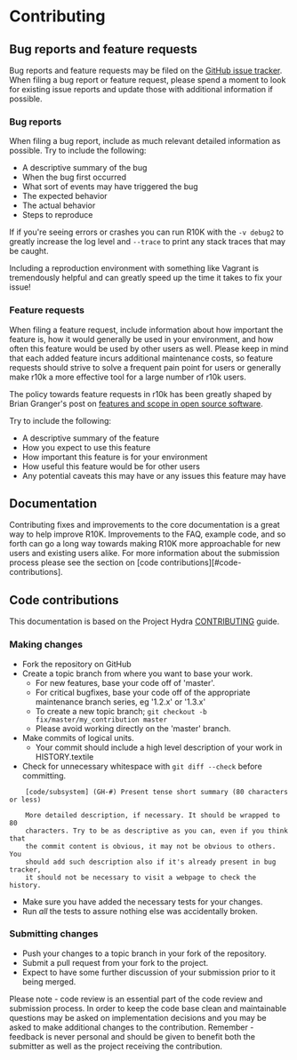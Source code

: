 Contributing
============

## Bug reports and feature requests

Bug reports and feature requests may be filed on the [GitHub issue
tracker][github-issue-tracker]. When filing a bug report or feature request,
please spend a moment to look for existing issue reports and update those with
additional information if possible.

[github-issue-tracker]: https://github.com/adrienthebo/r10k/issues

### Bug reports

When filing a bug report, include as much relevant detailed information as
possible. Try to include the following:

  * A descriptive summary of the bug
  * When the bug first occurred
  * What sort of events may have triggered the bug
  * The expected behavior
  * The actual behavior
  * Steps to reproduce

If if you're seeing errors or crashes you can run R10K with the `-v debug2` to
greatly increase the log level and `--trace` to print any stack traces that may
be caught.

Including a reproduction environment with something like Vagrant is tremendously
helpful and can greatly speed up the time it takes to fix your issue!

### Feature requests

When filing a feature request, include information about how important the
feature is, how it would generally be used in your environment, and how often
this feature would be used by other users as well. Please keep in mind that
each added feature incurs additional maintenance costs, so feature requests
should strive to solve a frequent pain point for users or generally make r10k a
more effective tool for a large number of r10k users.

The policy towards feature requests in r10k has been greatly shaped by Brian
Granger's post on [features and scope in open source software][features-and-scope].

Try to include the following:

  * A descriptive summary of the feature
  * How you expect to use this feature
  * How important this feature is for your environment
  * How useful this feature would be for other users
  * Any potential caveats this may have or any issues this feature may have

[features-and-scope]: http://brianegranger.com/?p=249 "Features and Scope in Open Source Software"

## Documentation

Contributing fixes and improvements to the core documentation is a great way to
help improve R10K. Improvements to the FAQ, example code, and so forth can go a
long way towards making R10K more approachable for new users and existing users
alike. For more information about the submission process please see the section
on [code contributions][#code-contributions].

## Code contributions

This documentation is based on the Project Hydra
[CONTRIBUTING](https://github.com/projecthydra/hydra-head/blob/master/CONTRIBUTING.md)
guide.

### Making changes

  * Fork the repository on GitHub
  * Create a topic branch from where you want to base your work.
    * For new features, base your code off of 'master'.
    * For critical bugfixes, base your code off of the appropriate maintenance
      branch series, eg '1.2.x' or '1.3.x'
    * To create a new topic branch; `git checkout -b fix/master/my_contribution master`
    * Please avoid working directly on the 'master' branch.
  * Make commits of logical units.
    * Your commit should include a high level description of your work in HISTORY.textile 
  * Check for unnecessary whitespace with `git diff --check` before committing.

```
    [code/subsystem] (GH-#) Present tense short summary (80 characters or less)

    More detailed description, if necessary. It should be wrapped to 80
    characters. Try to be as descriptive as you can, even if you think that
    the commit content is obvious, it may not be obvious to others. You
    should add such description also if it's already present in bug tracker,
    it should not be necessary to visit a webpage to check the history.
```

  * Make sure you have added the necessary tests for your changes.
  * Run _all_ the tests to assure nothing else was accidentally broken.

### Submitting changes

  * Push your changes to a topic branch in your fork of the repository.
  * Submit a pull request from your fork to the project.
  * Expect to have some further discussion of your submission prior to it being merged.

Please note - code review is an essential part of the code review and submission
process. In order to keep the code base clean and maintainable questions may be
asked on implementation decisions and you may be asked to make additional
changes to the contribution. Remember - feedback is never personal and should be
given to benefit both the submitter as well as the project receiving the
contribution.
